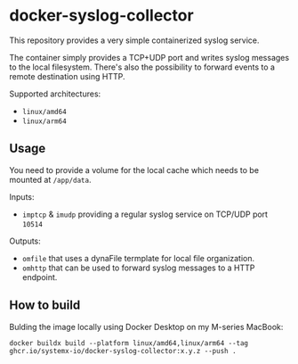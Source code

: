 # docker-syslog-collector
This repository provides a very simple containerized syslog service.

The container simply provides a TCP+UDP port and writes syslog messages to the local filesystem. There's also the possibility to forward events to a remote destination using HTTP.

Supported architectures:
* `linux/amd64`
* `linux/arm64`

## Usage
You need to provide a volume for the local cache which needs to be mounted at `/app/data`.

Inputs:
* `imptcp` & `imudp` providing a regular syslog service on TCP/UDP port `10514`

Outputs:
* `omfile` that uses a dynaFile termplate for local file organization.
* `omhttp` that can be used to forward syslog messages to a HTTP endpoint.

## How to build
Bulding the image locally using Docker Desktop on my M-series MacBook:

`docker buildx build --platform linux/amd64,linux/arm64 --tag ghcr.io/systemx-io/docker-syslog-collector:x.y.z --push .`

